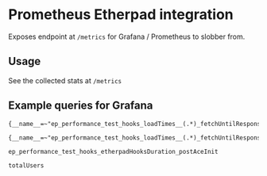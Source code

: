 # Prometheus Etherpad integration

Exposes endpoint at ``/metrics`` for Grafana / Prometheus to slobber from.

## Usage

See the collected stats at ``/metrics``

## Example queries for Grafana

```
{__name__=~"ep_performance_test_hooks_loadTimes__(.*)_fetchUntilResponseEndTime"}
``` 
```
{__name__=~"ep_performance_test_hooks_loadTimes__(.*)_fetchUntilResponseEndTime"}
```
```
ep_performance_test_hooks_etherpadHooksDuration_postAceInit
```
```
totalUsers
```
